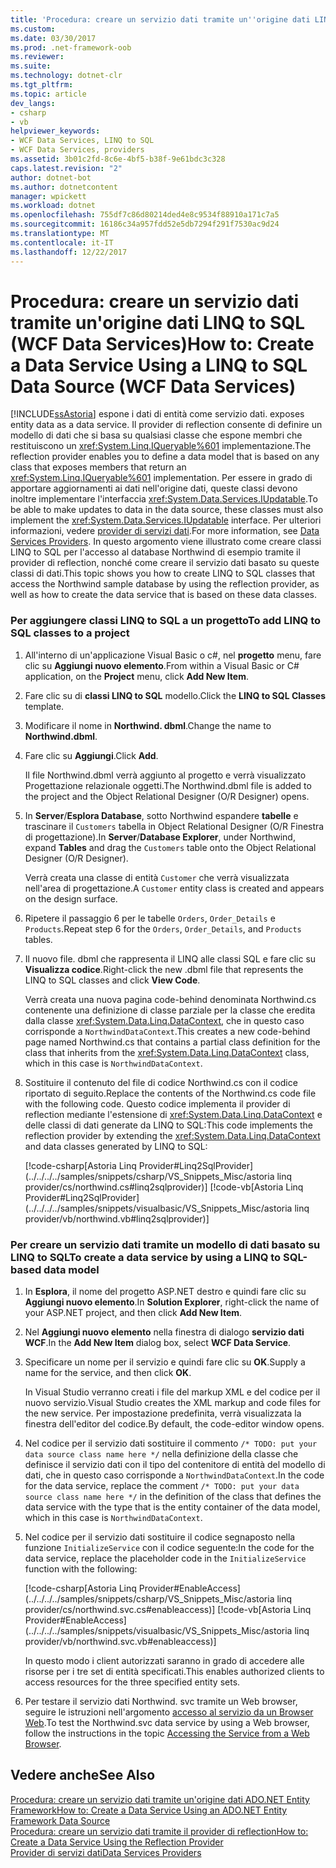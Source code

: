 ```yaml
---
title: 'Procedura: creare un servizio dati tramite un''origine dati LINQ to SQL (WCF Data Services)'
ms.custom: 
ms.date: 03/30/2017
ms.prod: .net-framework-oob
ms.reviewer: 
ms.suite: 
ms.technology: dotnet-clr
ms.tgt_pltfrm: 
ms.topic: article
dev_langs:
- csharp
- vb
helpviewer_keywords:
- WCF Data Services, LINQ to SQL
- WCF Data Services, providers
ms.assetid: 3b01c2fd-8c6e-4bf5-b38f-9e61bdc3c328
caps.latest.revision: "2"
author: dotnet-bot
ms.author: dotnetcontent
manager: wpickett
ms.workload: dotnet
ms.openlocfilehash: 755df7c86d80214ded4e8c9534f88910a171c7a5
ms.sourcegitcommit: 16186c34a957fdd52e5db7294f291f7530ac9d24
ms.translationtype: MT
ms.contentlocale: it-IT
ms.lasthandoff: 12/22/2017
---
```

# <a name="how-to-create-a-data-service-using-a-linq-to-sql-data-source-wcf-data-services"></a><span data-ttu-id="48fd5-102">Procedura: creare un servizio dati tramite un'origine dati LINQ to SQL (WCF Data Services)</span><span class="sxs-lookup"><span data-stu-id="48fd5-102">How to: Create a Data Service Using a LINQ to SQL Data Source (WCF Data Services)</span></span>
[!INCLUDE[ssAstoria](../../../../includes/ssastoria-md.md)]<span data-ttu-id="48fd5-103"> espone i dati di entità come servizio dati.</span><span class="sxs-lookup"><span data-stu-id="48fd5-103"> exposes entity data as a data service.</span></span> <span data-ttu-id="48fd5-104">Il provider di reflection consente di definire un modello di dati che si basa su qualsiasi classe che espone membri che restituiscono un <xref:System.Linq.IQueryable%601> implementazione.</span><span class="sxs-lookup"><span data-stu-id="48fd5-104">The reflection provider enables you to define a data model that is based on any class that exposes members that return an <xref:System.Linq.IQueryable%601> implementation.</span></span> <span data-ttu-id="48fd5-105">Per essere in grado di apportare aggiornamenti ai dati nell'origine dati, queste classi devono inoltre implementare l'interfaccia <xref:System.Data.Services.IUpdatable>.</span><span class="sxs-lookup"><span data-stu-id="48fd5-105">To be able to make updates to data in the data source, these classes must also implement the <xref:System.Data.Services.IUpdatable> interface.</span></span> <span data-ttu-id="48fd5-106">Per ulteriori informazioni, vedere [provider di servizi dati](../../../../docs/framework/data/wcf/data-services-providers-wcf-data-services.md).</span><span class="sxs-lookup"><span data-stu-id="48fd5-106">For more information, see [Data Services Providers](../../../../docs/framework/data/wcf/data-services-providers-wcf-data-services.md).</span></span> <span data-ttu-id="48fd5-107">In questo argomento viene illustrato come creare classi LINQ to SQL per l'accesso al database Northwind di esempio tramite il provider di reflection, nonché come creare il servizio dati basato su queste classi di dati.</span><span class="sxs-lookup"><span data-stu-id="48fd5-107">This topic shows you how to create LINQ to SQL classes that access the Northwind sample database by using the reflection provider, as well as how to create the data service that is based on these data classes.</span></span>  
  
### <a name="to-add-linq-to-sql-classes-to-a-project"></a><span data-ttu-id="48fd5-108">Per aggiungere classi LINQ to SQL a un progetto</span><span class="sxs-lookup"><span data-stu-id="48fd5-108">To add LINQ to SQL classes to a project</span></span>  
  
1.  <span data-ttu-id="48fd5-109">All'interno di un'applicazione Visual Basic o c#, nel **progetto** menu, fare clic su **Aggiungi nuovo elemento**.</span><span class="sxs-lookup"><span data-stu-id="48fd5-109">From within a Visual Basic or C# application, on the **Project** menu, click **Add New Item**.</span></span>  
  
2.  <span data-ttu-id="48fd5-110">Fare clic su di **classi LINQ to SQL** modello.</span><span class="sxs-lookup"><span data-stu-id="48fd5-110">Click the **LINQ to SQL Classes** template.</span></span>  
  
3.  <span data-ttu-id="48fd5-111">Modificare il nome in **Northwind. dbml**.</span><span class="sxs-lookup"><span data-stu-id="48fd5-111">Change the name to **Northwind.dbml**.</span></span>  
  
4.  <span data-ttu-id="48fd5-112">Fare clic su **Aggiungi**.</span><span class="sxs-lookup"><span data-stu-id="48fd5-112">Click **Add**.</span></span>  
  
     <span data-ttu-id="48fd5-113">Il file Northwind.dbml verrà aggiunto al progetto e verrà visualizzato Progettazione relazionale oggetti.</span><span class="sxs-lookup"><span data-stu-id="48fd5-113">The Northwind.dbml file is added to the project and the Object Relational Designer (O/R Designer) opens.</span></span>  
  
5.  <span data-ttu-id="48fd5-114">In **Server**/**Esplora Database**, sotto Northwind espandere **tabelle** e trascinare il `Customers` tabella in Object Relational Designer (O/R Finestra di progettazione).</span><span class="sxs-lookup"><span data-stu-id="48fd5-114">In **Server**/**Database Explorer**, under Northwind, expand **Tables** and drag the `Customers` table onto the Object Relational Designer (O/R Designer).</span></span>  
  
     <span data-ttu-id="48fd5-115">Verrà creata una classe di entità `Customer` che verrà visualizzata nell'area di progettazione.</span><span class="sxs-lookup"><span data-stu-id="48fd5-115">A `Customer` entity class is created and appears on the design surface.</span></span>  
  
6.  <span data-ttu-id="48fd5-116">Ripetere il passaggio 6 per le tabelle `Orders`, `Order_Details` e `Products`.</span><span class="sxs-lookup"><span data-stu-id="48fd5-116">Repeat step 6 for the `Orders`, `Order_Details`, and `Products` tables.</span></span>  
  
7.  <span data-ttu-id="48fd5-117">Il nuovo file. dbml che rappresenta il LINQ alle classi SQL e fare clic su **Visualizza codice**.</span><span class="sxs-lookup"><span data-stu-id="48fd5-117">Right-click the new .dbml file that represents the LINQ to SQL classes and click **View Code**.</span></span>  
  
     <span data-ttu-id="48fd5-118">Verrà creata una nuova pagina code-behind denominata Northwind.cs contenente una definizione di classe parziale per la classe che eredita dalla classe <xref:System.Data.Linq.DataContext>, che in questo caso corrisponde a `NorthwindDataContext`.</span><span class="sxs-lookup"><span data-stu-id="48fd5-118">This creates a new code-behind page named Northwind.cs that contains a partial class definition for the class that inherits from the <xref:System.Data.Linq.DataContext> class, which in this case is `NorthwindDataContext`.</span></span>  
  
8.  <span data-ttu-id="48fd5-119">Sostituire il contenuto del file di codice Northwind.cs con il codice riportato di seguito.</span><span class="sxs-lookup"><span data-stu-id="48fd5-119">Replace the contents of the Northwind.cs code file with the following code.</span></span> <span data-ttu-id="48fd5-120">Questo codice implementa il provider di reflection mediante l'estensione di <xref:System.Data.Linq.DataContext> e delle classi di dati generate da LINQ to SQL:</span><span class="sxs-lookup"><span data-stu-id="48fd5-120">This code implements the reflection provider by extending the <xref:System.Data.Linq.DataContext> and data classes generated by LINQ to SQL:</span></span>  
  
     [!code-csharp[Astoria Linq Provider#Linq2SqlProvider](../../../../samples/snippets/csharp/VS_Snippets_Misc/astoria linq provider/cs/northwind.cs#linq2sqlprovider)]
     [!code-vb[Astoria Linq Provider#Linq2SqlProvider](../../../../samples/snippets/visualbasic/VS_Snippets_Misc/astoria linq provider/vb/northwind.vb#linq2sqlprovider)]  
  
### <a name="to-create-a-data-service-by-using-a-linq-to-sql-based-data-model"></a><span data-ttu-id="48fd5-121">Per creare un servizio dati tramite un modello di dati basato su LINQ to SQL</span><span class="sxs-lookup"><span data-stu-id="48fd5-121">To create a data service by using a LINQ to SQL-based data model</span></span>  
  
1.  <span data-ttu-id="48fd5-122">In **Esplora**, il nome del progetto ASP.NET destro e quindi fare clic su **Aggiungi nuovo elemento**.</span><span class="sxs-lookup"><span data-stu-id="48fd5-122">In **Solution Explorer**, right-click the name of your ASP.NET project, and then click **Add New Item**.</span></span>  
  
2.  <span data-ttu-id="48fd5-123">Nel **Aggiungi nuovo elemento** nella finestra di dialogo **servizio dati WCF**.</span><span class="sxs-lookup"><span data-stu-id="48fd5-123">In the **Add New Item** dialog box, select **WCF Data Service**.</span></span>  
  
3.  <span data-ttu-id="48fd5-124">Specificare un nome per il servizio e quindi fare clic su **OK**.</span><span class="sxs-lookup"><span data-stu-id="48fd5-124">Supply a name for the service, and then click **OK**.</span></span>  
  
     <span data-ttu-id="48fd5-125">In Visual Studio verranno creati i file del markup XML e del codice per il nuovo servizio.</span><span class="sxs-lookup"><span data-stu-id="48fd5-125">Visual Studio creates the XML markup and code files for the new service.</span></span> <span data-ttu-id="48fd5-126">Per impostazione predefinita, verrà visualizzata la finestra dell'editor del codice.</span><span class="sxs-lookup"><span data-stu-id="48fd5-126">By default, the code-editor window opens.</span></span>  
  
4.  <span data-ttu-id="48fd5-127">Nel codice per il servizio dati sostituire il commento `/* TODO: put your data source class name here */` nella definizione della classe che definisce il servizio dati con il tipo del contenitore di entità del modello di dati, che in questo caso corrisponde a `NorthwindDataContext`.</span><span class="sxs-lookup"><span data-stu-id="48fd5-127">In the code for the data service, replace the comment `/* TODO: put your data source class name here */` in the definition of the class that defines the data service with the type that is the entity container of the data model, which in this case is `NorthwindDataContext`.</span></span>  
  
5.  <span data-ttu-id="48fd5-128">Nel codice per il servizio dati sostituire il codice segnaposto nella funzione `InitializeService` con il codice seguente:</span><span class="sxs-lookup"><span data-stu-id="48fd5-128">In the code for the data service, replace the placeholder code in the `InitializeService` function with the following:</span></span>  
  
     [!code-csharp[Astoria Linq Provider#EnableAccess](../../../../samples/snippets/csharp/VS_Snippets_Misc/astoria linq provider/cs/northwind.svc.cs#enableaccess)]
     [!code-vb[Astoria Linq Provider#EnableAccess](../../../../samples/snippets/visualbasic/VS_Snippets_Misc/astoria linq provider/vb/northwind.svc.vb#enableaccess)]  
  
     <span data-ttu-id="48fd5-129">In questo modo i client autorizzati saranno in grado di accedere alle risorse per i tre set di entità specificati.</span><span class="sxs-lookup"><span data-stu-id="48fd5-129">This enables authorized clients to access resources for the three specified entity sets.</span></span>  
  
6.  <span data-ttu-id="48fd5-130">Per testare il servizio dati Northwind. svc tramite un Web browser, seguire le istruzioni nell'argomento [accesso al servizio da un Browser Web](../../../../docs/framework/data/wcf/accessing-the-service-from-a-web-browser-wcf-data-services-quickstart.md).</span><span class="sxs-lookup"><span data-stu-id="48fd5-130">To test the Northwind.svc data service by using a Web browser, follow the instructions in the topic [Accessing the Service from a Web Browser](../../../../docs/framework/data/wcf/accessing-the-service-from-a-web-browser-wcf-data-services-quickstart.md).</span></span>  
  
## <a name="see-also"></a><span data-ttu-id="48fd5-131">Vedere anche</span><span class="sxs-lookup"><span data-stu-id="48fd5-131">See Also</span></span>  
 [<span data-ttu-id="48fd5-132">Procedura: creare un servizio dati tramite un'origine dati ADO.NET Entity Framework</span><span class="sxs-lookup"><span data-stu-id="48fd5-132">How to: Create a Data Service Using an ADO.NET Entity Framework Data Source</span></span>](../../../../docs/framework/data/wcf/create-a-data-service-using-an-adonet-ef-data-wcf.md)  
 [<span data-ttu-id="48fd5-133">Procedura: creare un servizio dati tramite il provider di reflection</span><span class="sxs-lookup"><span data-stu-id="48fd5-133">How to: Create a Data Service Using the Reflection Provider</span></span>](../../../../docs/framework/data/wcf/create-a-data-service-using-rp-wcf-data-services.md)  
 [<span data-ttu-id="48fd5-134">Provider di servizi dati</span><span class="sxs-lookup"><span data-stu-id="48fd5-134">Data Services Providers</span></span>](../../../../docs/framework/data/wcf/data-services-providers-wcf-data-services.md)

